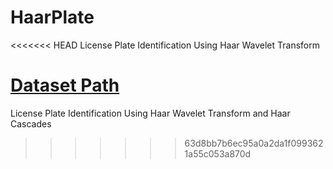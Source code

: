 # HaarPlate
<<<<<<< HEAD
License Plate Identification Using Haar Wavelet Transform

[Dataset Path](https://www.kaggle.com/datasets/andrewmvd/car-plate-detection)
=======
License Plate Identification Using Haar Wavelet Transform and Haar Cascades
>>>>>>> 63d8bb7b6ec95a0a2da1f0993621a55c053a870d
